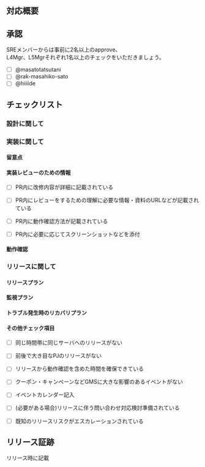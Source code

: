 ## 対応概要

<!--
  title には「何をしたのか」、この description には「なぜ PR をオープンしたのか」あるいは、
  「その PR をオープンしないといけない理由はなにか」を記述してください。
  参考 URL があるのであれば記載しましょう。
  動作確認に必要な手順がある場合はその手順も明記しましょう。
-->

## 承認
SREメンバーからは事前に2名以上のapprove、  
L4Mgr、L5Mgrそれぞれ1名以上のチェックをいただきましょう。  
- [ ] @masatotatsutani 
- [ ] @rak-masahiko-sato
- [ ] @hiiiide 

## チェックリスト
### 設計に関して
<!--
  1,「起こってはいけないこと」or「影響範囲」、「できなければいけないこと」を記載してください。
  2, リリースパターンについて記載してください。Ex.段階リリース、メンテナンスの有無
  3, 大幅なコスト（10万/月以上）が発生するかの確認、発生する場合は記載してください。
-->

### 実装に関して
#### 留意点
<!--
  本PR/リリースにおける注意事項を記載してください。
-->
#### 実装レビューのための情報
- [ ] PR内に改修内容が詳細に記載されている
- [ ] PR内にレビューをするための理解に必要な情報・資料のURLなどが記載されている
- [ ] PR内に動作確認方法が記載されている
- [ ] PR内に必要に応じてスクリーンショットなどを添付
 

#### 動作確認
<!--
  Staging環境での動作確認できる場合の結果を記載してください。
  上記「起こってはいけないこと」「できなければいけないこと」に沿った検証を行ってください。
  本番でないと確認ができない場合は、stagingとの違いを明記しレビューをいただいてください。
-->

### リリースに関して
#### リリースプラン
<!--
  1, リリース時の体制、責任者も明記してください。
  2, リリースパターンについても記載してください。Ex.段階リリース、メンテナンスの有無
-->

#### 監視プラン

#### トラブル発生時のリカバリプラン

#### その他チェック項目
- [ ] 同じ時間帯に同じサーバへのリリースがない
- [ ] 前後で大き目なPJのリリースがない
- [ ] リリースから動作確認を含めた時間を確保できている
- [ ] クーポン・キャンペーンなどGMSに大きな影響のあるイベントがない
- [ ] イベントカレンダー記入
- [ ] (必要がある場合)リリースに伴う問い合わせ対応検討準備されている
- [ ] 既知のリリースリスクがエスカレーションされている


## リリース証跡
リリース時に記載
<!--
  リリース時や事後の証跡としてこちらに記載するようにしましょう。
　ex.マネジメントコンソールのスクリーンショット、Jenkinsの実行結果など
-->
